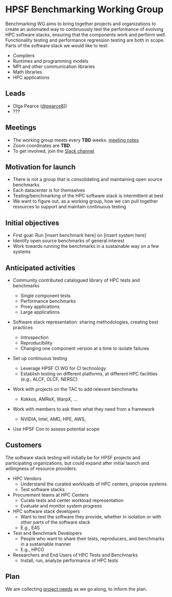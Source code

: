 # HPSF Benchmarking Working Group

Benchmarking WG aims to bring together projects and organizations 
to create an automated way to 
continuously test the performance of evolving HPC software stacks, 
ensuring that the components work and perform well.
Functionality testing and performance regression testing are both in scope.
Parts of the software stack we would like to test:
* Compilers
* Runtimes and programming models
* MPI and other communication libraries
* Math libraries
* HPC applications
  

## Leads

* Olga Pearce ([@pearce8](https://github.com/pearce8)])
* ???


## Meetings

* The working group meets every **TBD** weeks. [meeting notes](https://docs.google.com/document/d/13edPtYo5hPpbFg7PO71v8RMGJByJRb1fUY1JPuwshkA/edit?usp=sharing)
* Zoom coordinates are **TBD**.
* To get involved, join the [Slack channel](https://hpsf.slack.com/archives/C08NKKL97NZ)


## Motivation for launch

* There is not a group that is consolidating and maintaining open source benchmarks
* Each datacenter is for themselves
* Testing/benchmarking of the HPC software stack is intermittent at best
* We want to figure out, as a working group, how we can pull together resources to support and maintain continuous testing


## Initial objectives

* First goal: Run [insert benchmark here] on [insert system here]
* Identify open source benchmarks of general interest
* Work towards running the benchmarks in a sustainable way on a few systems


## Anticipated activities

* Community contributed catalogued library of HPC tests and benchmarks
  * Single component tests
  * Performance benchmarks
  * Proxy applications
  * Large applications

* Software stack representation: sharing methodologies, creating best practices
  * Introspection
  * Reproducibility
  * Changing one component version at a time to isolate failures

* Set up continuous testing
  * Leverage HPSF CI WG for CI technology
  * Establish testing on different platforms, at different HPC facilities (e.g., ALCF, OLCF, NERSC)
 
* Work with projects on the TAC to add relevant benchmarks
  * Kokkos, AMReX, WarpX, ...

* Work with members to ask them what they need from a framework
  * NVIDIA, Intel, AMD, HPE, AWS,
 
* Use HPSF Con to assess potential scope 


## Customers

The software stack testing will initially be for HPSF projects and participating organizations, 
but could expand after initial launch and willingness of resource providers.
* HPC Vendors 
  * Understand the curated workloads of HPC centers, propose systems
  * Test software stacks
* Procurement teams at HPC Centers 
  * Curate tests and center workload representation
  * Evaluate and monitor system progress
* HPC software stack developers
  * Want to test the software they provide, whether in isolation or with other parts of the software stack
  * E.g., E4S
* Test and Benchmark Developers 
  * People who want to share their tests, reproducers, and benchmarks in a sustainable manner
  * E.g., HPCG
* Researchers and End Users of HPC Tests and Benchmarks
  * Install, run, analyze performance of HPC tests


## Plan

We are collecting [project needs](project-needs) as we go along, to inform the plan.
